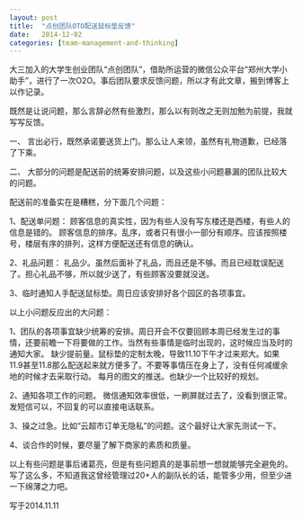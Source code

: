 ```yaml
---
layout: post
title:  "点创团队OTO配送鼠标垫反馈"
date:   2014-12-02 
categories: [team-management-and-thinking]
---
```


大三加入的大学生创业团队“点创团队”，借助所运营的微信公众平台“郑州大学小助手”，进行了一次O2O。事后团队要求反馈问题，所以才有此文章，搬到博客上以作记录。

既然是让说问题，那么言辞必然有些激烈，那么以有则改之无则加勉为前提，我就写写反馈。

一、
言出必行，既然承诺要送货上门。那么让人来领，虽然有礼物道歉，已经落了下乘。

二、
大部分的问题是配送前的统筹安排问题，以及这些小问题暴漏的团队比较大的问题。

配送前的准备实在是糟糕，分下面几个问题：

1、配送单问题：
顾客信息的真实性，因为有些人没有写东楼还是西楼，有些人的信息是错的。
顾客信息的排序。乱序，或者只有很小一部分有顺序。应该按照楼号，楼层有序的排列，这样方便配送还有信息的确认。       

2、礼品问题：
礼品少。虽然后面补了礼品，而且还是不够。而且已经耽误配送了。担心礼品不够，所以就少送了，有些顾客没要就没送。

3、临时通知人手配送鼠标垫。周日应该安排好各个园区的各项事宜。

以上小问题反应出的大问题：

1、团队的各项事宜缺少统筹的安排。周日开会不仅要回顾本周已经发生过的事情，还要前瞻一下将要做的工作。当然有些事情是临时出现的，这时候应当及时的通知大家。         缺少提前量。鼠标垫的定制太晚，导致11.10下午才过来郑大。如果11.9甚至11.8那么配送起来就方便多了。不要等事情压在身上了，没有任何减缓余地的时候才去采取行动。
每月的图文的推送。也缺少一个比较好的规划。     

2、通知各项工作的问题。
微信通知效率很低，一刷屏就过去了，没看到很正常。发短信可以，不回复的可以直接电话联系。

3、操之过急。比如“云超市订单无隐私”的问题。这个最好让大家先测试一下。

4、谈合作的时候，要尽量了解下商家的素质和质量。

以上有些问题是事后诸葛亮，但是有些问题真的是事前想一想就能够完全避免的。
写了这么多，不知道我这曾经管理过20+人的副队长的话，能管多少用，但至少进一下绵薄之力吧。

 

写于2014.11.11